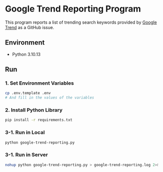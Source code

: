 # Google Trend Reporting Program
This program reports a list of trending search keywords provided by [Google Trend](https://trends.google.com/trends/trendingsearches/daily) as a GitHub issue.

## Environment
- Python 3.10.13

## Run

### 1. Set Environment Variables
```bash
cp .env.template .env
# And fill in the values of the variables
```

### 2. Install Python Library
```bash
pip install -r requirements.txt
```

### 3-1. Run in Local
```bash
python google-trend-reporting.py
```

### 3-1. Run in Server
```bash
nohup python google-trend-reporting.py > google-trend-reporting.log 2>&1 < /dev/null &
```